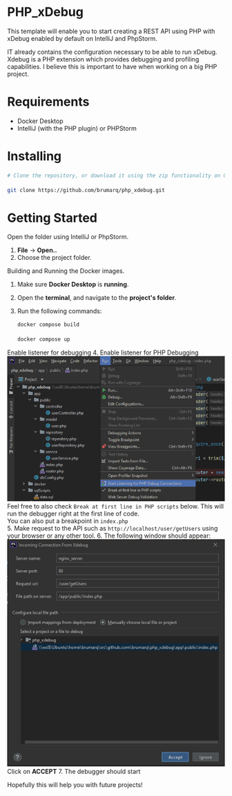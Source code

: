 # PHP_xDebug  
This template will enable you to start creating a REST API using PHP with xDebug enabled by default on IntelliJ and PhpStorm.  

IT already contains the configuration necessary to be able to run xDebug. Xdebug is a PHP extension which provides debugging and profiling capabilities. I believe this is important to have when working on a big PHP project.

# Requirements
- Docker Desktop
- IntelliJ (with the PHP plugin) or PHPStorm

# Installing

```sh
# Clone the repository, or download it using the zip functionality on GitHub.

git clone https://github.com/brumarq/php_xdebug.git

```

# Getting Started

Open the folder using IntelliJ or PhpStorm.
1. **File** -> **Open..**
2. Choose the project folder.

Building and Running the Docker images.
1. Make sure **Docker Desktop** is **running**.
2. Open the **terminal**, and navigate to the **project's folder**.
3. Run the following commands:

    ```sh
    docker compose build

    docker compose up

    ```
Enable listener for debugging
4. Enable listener for PHP Debugging  
    ![alt text](https://github.com/brumarq/brumarq.github.io/blob/images/assets/php_xdebug/activate_listener.PNG?raw=true)  
    Feel free to also check ``` Break at first line in PHP scripts ``` below. This will run the debugger right at the first line of code.  
    You can also put a breakpoint in ``` index.php ```  
5. Make request to the API such as ``` http://localhost/user/getUsers ``` using your browser or any other tool.
6. The following window should appear:  
    ![alt text](https://github.com/brumarq/brumarq.github.io/blob/images/assets/php_xdebug/incoming_connection.PNG?raw=true)  
    Click on **ACCEPT**
7. The debugger should start

Hopefully this will help you with future projects!
